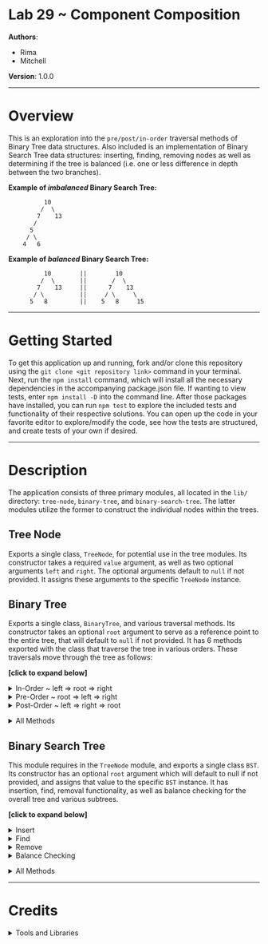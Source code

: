 # Lab 29 ~ Component Composition

**Authors**:
* Rima
* Mitchell

**Version**: 1.0.0

***
# Overview
This is an exploration into the `pre/post/in-order` traversal methods of Binary Tree data structures. Also included is an implementation of Binary Search Tree data structures: inserting, finding, removing nodes as well as determining if the tree is balanced (i.e. one or less difference in depth between the two branches).

**Example of _imbalanced_ Binary Search Tree:**
```
          10
         /  \
        7    13
       /     
      5
     / \
    4   6
```
**Example of _balanced_ Binary Search Tree:**
```
          10        ||        10
         /  \       ||       /  \
        7    13     ||      7    13
       / \          ||     / \     \
      5   8         ||    5   8     15
```

***
# Getting Started
To get this application up and running, fork and/or clone this repository using the `git clone <git repository link>` command in your terminal. Next, run the `npm install` command, which will install all the necessary dependencies in the accompanying package.json file. If wanting to view tests, enter `npm install -D` into the command line. After those packages have installed, you can run `npm test` to explore the included tests and functionality of their respective solutions. You can open up the code in your favorite editor to explore/modify the code, see how the tests are structured, and create tests of your own if desired.

***
# Description
The application consists of three primary modules, all located in the `lib/` directory: `tree-node`, `binary-tree`, and `binary-search-tree`. The latter modules utilize the former to construct the individual nodes within the trees.

## Tree Node
Exports a single class, `TreeNode`, for potential use in the tree modules. Its constructor takes a required `value` argument, as well as two optional arguments `left` and `right`. The optional arguments default to `null` if not provided. It assigns these arguments to the specific `TreeNode` instance.

## Binary Tree
Exports a single class, `BinaryTree`, and various traversal methods. Its constructor takes an optional `root` argument to serve as a reference point to the entire tree, that will default to `null` if not provided. It has 6 methods exported with the class that traverse the tree in various orders. These traversals move through the tree as follows:

**[click to expand below]**

<details>
  <summary>In-Order ~ left => root => right</summary>

  * **`inOrderTraversal()`** Expects no arguments and checks for whether there is a root to the tree or not. If not, the function will return `null`. It declares a variable `resIn` to hold a record of the values in the order they were visited while traversing, to provide similar functionality as console logging each value. It calls `_inOrderTraversal(this.root, resIn)` passing it for use in the function. The function then returns the value of `resIn` as output.
  * **`_inOrderTraversal(root, res)`** Expects two arguments: `root` that represents the root of the tree to traverse, and `res` which represents an array to track the values of the tree while traversing in the order they were visited. This function operates recursively, with the breaking condition of `root` being `null`, which returns `null`. It calls itself recursively and passes `(root.left, res)` as arguments, then pushes `root.value` to res, and then calls itself recursively and passes `(root.right, res)` as arguments. This traverses the tree and tracks values in the order specified above. 
</details>

<details>
  <summary>Pre-Order ~ root => left => right</summary>

  * **`preOrderTraversal()`** Expects no arguments and checks for whether there is a root to the tree or not. If not, the function will return `null`. It declares a variable `resIn` to hold a record of the values in the order they were visited while traversing, to provide similar functionality as console logging each value. It calls `_preOrderTraversal(this.root, resIn)` passing it for use in the function. The function then returns the value of `resIn` as output.
  * **`_preOrderTraversal(root, res)`** Expects two arguments: `root` that represents the root of the tree to traverse, and `res` which represents an array to track the values of the tree while traversing in the order they were visited. This function operates recursively, with the breaking condition of `root` being `null`, which returns `null`. It pushes `root.value` to res, then calls itself recursively and passes `(root.left, res)` as arguments, and then calls itself recursively and passes `(root.right, res)` as arguments. This traverses the tree and tracks values in the order specified above. 
</details>

<details>
  <summary>Post-Order ~ left => right => root</summary>
  
  * **`postOrderTraversal()`** Expects no arguments and checks for whether there is a root to the tree or not. If not, the function will return `null`. It declares a variable `resIn` to hold a record of the values in the order they were visited while traversing, to provide similar functionality as console logging each value. It calls `_postOrderTraversal(this.root, resIn)` passing it for use in the function. The function then returns the value of `resIn` as output.
  * **`_postOrderTraversal(root, res)`** Expects two arguments: `root` that represents the root of the tree to traverse, and `res` which represents an array to track the values of the tree while traversing in the order they were visited. This function operates recursively, with the breaking condition of `root` being `null`, which returns `null`. It calls itself recursively and passes `(root.left, res)` as arguments, then calls itself recursively and passes `(root.right, res)` as arguments, and then pushes `root.value` to res. This traverses the tree and tracks values in the order specified above.
</details>

**<details>**
  <summary>All Methods</summary>

  * **`inOrderTraversal()`** Expects no arguments and checks for whether there is a root to the tree or not. If not, the function will return `null`. It declares a variable `resIn` to hold a record of the values in the order they were visited while traversing, to provide similar functionality as console logging each value. It calls `_inOrderTraversal(this.root, resIn)` passing it for use in the function. The function then returns the value of `resIn` as output.
  * **`_inOrderTraversal(root, res)`** Expects two arguments: `root` that represents the root of the tree to traverse, and `res` which represents an array to track the values of the tree while traversing in the order they were visited. This function operates recursively, with the breaking condition of `root` being `null`, which returns `null`. It calls itself recursively and passes `(root.left, res)` as arguments, then pushes `root.value` to res, and then calls itself recursively and passes `(root.right, res)` as arguments. This traverses the tree and tracks values in the order specified above. 
  * **`preOrderTraversal()`** Expects no arguments and checks for whether there is a root to the tree or not. If not, the function will return `null`. It declares a variable `resIn` to hold a record of the values in the order they were visited while traversing, to provide similar functionality as console logging each value. It calls `_preOrderTraversal(this.root, resIn)` passing it for use in the function. The function then returns the value of `resIn` as output.
  * **`_preOrderTraversal(root, res)`** Expects two arguments: `root` that represents the root of the tree to traverse, and `res` which represents an array to track the values of the tree while traversing in the order they were visited. This function operates recursively, with the breaking condition of `root` being `null`, which returns `null`. It pushes `root.value` to res, then calls itself recursively and passes `(root.left, res)` as arguments, and then calls itself recursively and passes `(root.right, res)` as arguments. This traverses the tree and tracks values in the order specified above. 
  * **`postOrderTraversal()`** Expects no arguments and checks for whether there is a root to the tree or not. If not, the function will return `null`. It declares a variable `resIn` to hold a record of the values in the order they were visited while traversing, to provide similar functionality as console logging each value. It calls `_postOrderTraversal(this.root, resIn)` passing it for use in the function. The function then returns the value of `resIn` as output.
  * **`_postOrderTraversal(root, res)`** Expects two arguments: `root` that represents the root of the tree to traverse, and `res` which represents an array to track the values of the tree while traversing in the order they were visited. This function operates recursively, with the breaking condition of `root` being `null`, which returns `null`. It calls itself recursively and passes `(root.left, res)` as arguments, then calls itself recursively and passes `(root.right, res)` as arguments, and then pushes `root.value` to res. This traverses the tree and tracks values in the order specified above.
</details>

## Binary Search Tree
This module requires in the `TreeNode` module, and exports a single class `BST`. Its constructor has an optional `root` argument which will default to null if not provided, and assigns that value to the specific `BST` instance. It has insertion, find, removal functionality, as well as balance checking for the overall tree and various subtrees.

**[click to expand below]**

<details>
  <summary>Insert</summary>

  * **`insert(node)`** Expects a single `node` argument. If that node is not an instance of the `TreeNode` class, it throws an error explaining that to the user. It then checks whether the root is `null`, and assigns the value of the node argument to `this.root`. Otherwise, it calls `this._insert(this.root, node)` with the specified arguments.
  * **`_insert(root, node)`** Expects `root` and `node` arguments. If the value of the node is less than the value of the root, it will assign the value of the passed node to `root.left` if there is not already a value there, otherwise it will recursively call `this._insert(root.left, node)`. If the value of the node is not less than the value of the root, it will assign the value of the node to `root.right` if there isn't already a value, otherwise it will recursively call `this._insert(root.right, node)`.
</details>

<details>
  <summary>Find</summary>

  * **`find(value)`** Expects a single `value` argument. It returns the output of calling `this._find(this.root, value)`.
  * **`_find(root, value)`** Expects `root` and `value` arguments. If the root doesn't exist, it will return null as the breaking condition. If `root.value` is equal to the passed value, it will return the root. If `root.value` is less than the passed value, it will return the output of calling `this._find(root.right, value)`. If none of the above conditions are met, it will return the output of calling `this._find(root.left, value)`.
</details>

<details>
  <summary>Remove</summary>

  * **`remove(value)`** Expects a single `value` argument. It assigns the value of an instantiated `BST` to the variable `removedBST`. It then calls `this.preOrderRemoveNode(value, removedBST)`, assigns the value of `removedBST.root` to `this.root`, and then returns `this.root` as the output of the function.
  * **`preOrderRemoveNode(value, removedBst)`** Expects `value` and `removedBst` arguments. It checks whether `this.root` exists, and returns null if it doesn't. It then calls `this._preOrderTraversal(this.root, value, removedBst)`.
  * **`preOrderTraversal(root, value, removedBst)`** Expects `root`, `value`, and `removedBst` arguments. It checks whether `root === null` as its breaking condition. It also checks if the the passed `root`'s value is equal to the passed `value` argument, and if it isn't, inserts a new `TreeNode(root.value)` instance to the `removedBst` argument. It then recursively calls `this._preOrderTraversal(root.left, value, removedBst)`, followed by `this._preOrderTraversal(root.right, value, removedBst)`.
</details>

<details>
  <summary>Balance Checking</summary>

  * **`isBalanced()`** Expects no arguments and checks whether `root` exists and if not, returns the boolean `true` as the functions ouput. Otherwise, it returns the value of calling `this._isBalanced(this.root)`.
  * **`_isBalanced(root)`** Expects a single `root` argument and checks whether `root` exists and if not, returns the boolean `true`. It assigns the value of `this.height(root.left)` to the variable `lH` (left-height) and assigns the value of `this.height(root.right)` to the variable `rH` (right-height). It then checks if the absolute value of `lH - rH` is less than or equal to one, whether the output of the recursive call of `this._isbalanced(root.left)` and the output of the recursive call `this._isBalanced(root.right)` all equate to truthy, and if so returns the boolean `true`. If all three conditions are not met, it returns `false`.
  * **`height(root)`** Expects a single `root` argument, and if there is none, returns `0` as its output which is also its breaking condition. Otherwise, it returns the value of recursively calling `Math.max(this.height(root.left), this.height(root.right)) + 1`.
</details>

**<details>**
  <summary>All Methods</summary>

  * **`insert(node)`** Expects a single `node` argument. If that node is not an instance of the `TreeNode` class, it throws an error explaining that to the user. It then checks whether the root is `null`, and assigns the value of the node argument to `this.root`. Otherwise, it calls `this._insert(this.root, node)` with the specified arguments.
  * **`_insert(root, node)`** Expects `root` and `node` arguments. If the value of the node is less than the value of the root, it will assign the value of the passed node to `root.left` if there is not already a value there, otherwise it will recursively call `this._insert(root.left, node)`. If the value of the node is not less than the value of the root, it will assign the value of the node to `root.right` if there isn't already a value, otherwise it will recursively call `this._insert(root.right, node)`.
  * **`find(value)`** Expects a single `value` argument. It returns the output of calling `this._find(this.root, value)`.
  * **`_find(root, value)`** Expects `root` and `value` arguments. If the root doesn't exist, it will return null as the breaking condition. If `root.value` is equal to the passed value, it will return the root. If `root.value` is less than the passed value, it will return the output of calling `this._find(root.right, value)`. If none of the above conditions are met, it will return the output of calling `this._find(root.left, value)`.
  * **`remove(value)`** Expects a single `value` argument. It assigns the value of an instantiated `BST` to the variable `removedBST`. It then calls `this.preOrderRemoveNode(value, removedBST)`, assigns the value of `removedBST.root` to `this.root`, and then returns `this.root` as the output of the function.
  * **`preOrderRemoveNode(value, removedBst)`** Expects `value` and `removedBst` arguments. It checks whether `this.root` exists, and returns null if it doesn't. It then calls `this._preOrderTraversal(this.root, value, removedBst)`.
  * **`preOrderTraversal(root, value, removedBst)`** Expects `root`, `value`, and `removedBst` arguments. It checks whether `root === null` as its breaking condition. It also checks if the the passed `root`'s value is equal to the passed `value` argument, and if it isn't, inserts a new `TreeNode(root.value)` instance to the `removedBst` argument. It then recursively calls `this._preOrderTraversal(root.left, value, removedBst)`, followed by `this._preOrderTraversal(root.right, value, removedBst)`.
  * **`isBalanced()`** Expects no arguments and checks whether `root` exists and if not, returns the boolean `true` as the functions ouput. Otherwise, it returns the value of calling `this._isBalanced(this.root)`.
  * **`_isBalanced(root)`** Expects a single `root` argument and checks whether `root` exists and if not, returns the boolean `true`. It assigns the value of `this.height(root.left)` to the variable `lH` (left-height) and assigns the value of `this.height(root.right)` to the variable `rH` (right-height). It then checks if the absolute value of `lH - rH` is less than or equal to one, whether the output of the recursive call of `this._isbalanced(root.left)` and the output of the recursive call `this._isBalanced(root.right)` all equate to truthy, and if so returns the boolean `true`. If all three conditions are not met, it returns `false`.
  * **`height(root)`** Expects a single `root` argument, and if there is none, returns `0` as its output which is also its breaking condition. Otherwise, it returns the value of recursively calling `Math.max(this.height(root.left), this.height(root.right)) + 1`.
</details>

***
# Credits 
**<details>**
  <summary>Tools and Libraries</summary>

  * [ESLint](https://www.npmjs.com/package/eslint) ~ npmjs.com/package/eslint(https://www.npmjs.com/package/html-webpack-plugin) ~ npmjs.com/package/html-webpack-plugin
  * [Jest](https://facebook.github.io/jest/) ~ facebook.github.io/jest/
</details>

